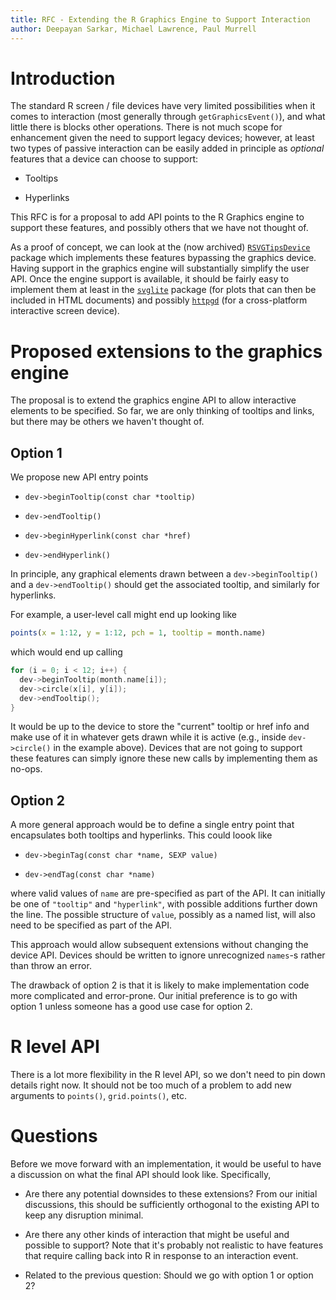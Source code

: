 ```yaml
---
title: RFC - Extending the R Graphics Engine to Support Interaction
author: Deepayan Sarkar, Michael Lawrence, Paul Murrell
---
```





# Introduction

The standard R screen / file devices have very limited possibilities
when it comes to interaction (most generally through
`getGraphicsEvent()`), and what little there is blocks other
operations. There is not much scope for enhancement given the need to
support legacy devices; however, at least two types of passive
interaction can be easily added in principle as _optional_ features
that a device can choose to support:

- Tooltips

- Hyperlinks

This RFC is for a proposal to add API points to the R Graphics engine
to support these features, and possibly others that we have not
thought of.

As a proof of concept, we can look at the (now archived)
[`RSVGTipsDevice`](https://cran.r-project.org/src/contrib/Archive/RSVGTipsDevice/)
package which implements these features bypassing the graphics
device. Having support in the graphics engine will substantially
simplify the user API. Once the engine support is available, it should
be fairly easy to implement them at least in the
[`svglite`](https://cran.r-project.org/package=svglite) package (for
plots that can then be included in HTML documents) and possibly
[`httpgd`](https://cran.r-project.org/package=httpgd) (for a
cross-platform interactive screen device).


# Proposed extensions to the graphics engine

The proposal is to extend the graphics engine API to allow interactive
elements to be specified. So far, we are only thinking of tooltips and
links, but there may be others we haven't thought of.

## Option 1

We propose new API entry points

- `dev->beginTooltip(const char *tooltip)`

- `dev->endTooltip()`

- `dev->beginHyperlink(const char *href)`

- `dev->endHyperlink()`

In principle, any graphical elements drawn between a
`dev->beginTooltip()` and a `dev->endTooltip()` should get the
associated tooltip, and similarly for hyperlinks.

For example, a user-level call might end up looking like

```r
points(x = 1:12, y = 1:12, pch = 1, tooltip = month.name)
```

which would end up calling 

```c
for (i = 0; i < 12; i++) {
  dev->beginTooltip(month.name[i]);
  dev->circle(x[i], y[i]);
  dev->endTooltip();
}
```

It would be up to the device to store the "current" tooltip or href
info and make use of it in whatever gets drawn while it is active
(e.g., inside `dev->circle()` in the example above). Devices that are
not going to support these features can simply ignore these new calls
by implementing them as no-ops.

## Option 2

A more general approach would be to define a single entry point that
encapsulates both tooltips and hyperlinks. This could loook like

- `dev->beginTag(const char *name, SEXP value)`

- `dev->endTag(const char *name)`

where valid values of `name` are pre-specified as part of the API. It
can initially be one of `"tooltip"` and `"hyperlink"`, with possible
additions further down the line. The possible structure of `value`,
possibly as a named list, will also need to be specified as part of
the API.

This approach would allow subsequent extensions without changing the
device API. Devices should be written to ignore unrecognized `names`-s
rather than throw an error.

The drawback of option 2 is that it is likely to make implementation
code more complicated and error-prone. Our initial preference is to go
with option 1 unless someone has a good use case for option 2.


# R level API

There is a lot more flexibility in the R level API, so we don't need
to pin down details right now. It should not be too much of a problem
to add new arguments to `points()`, `grid.points()`, etc.

# Questions

Before we move forward with an implementation, it would be useful to
have a discussion on what the final API should look like. Specifically,

- Are there any potential downsides to these extensions? From our
  initial discussions, this should be sufficiently orthogonal to the
  existing API to keep any disruption minimal.

- Are there any other kinds of interaction that might be useful and
  possible to support? Note that it's probably not realistic to have
  features that require calling back into R in response to an
  interaction event.

- Related to the previous question: Should we go with option 1 or
  option 2?

